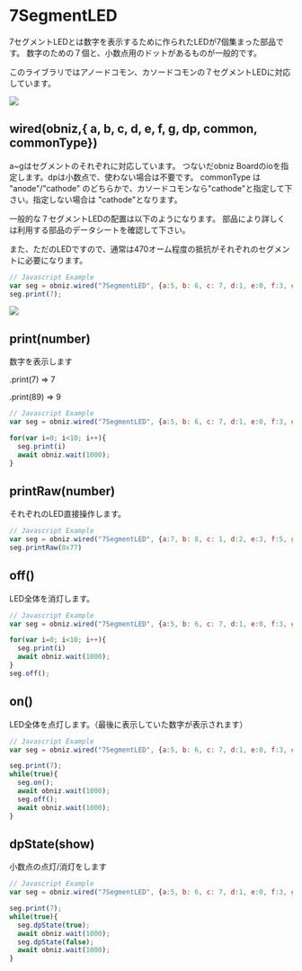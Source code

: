 # 7SegmentLED
7セグメントLEDとは数字を表示するために作られたLEDが7個集まった部品です。
数字のための７個と、小数点用のドットがあるものが一般的です。

このライブラリではアノードコモン、カソードコモンの７セグメントLEDに対応しています。

![](image.jpg)

## wired(obniz,{ a, b, c, d, e, f, g, dp, common, commonType})
a~gはセグメントのそれぞれに対応しています。
つないだobniz Boardのioを指定します。dpは小数点で、使わない場合は不要です。
commonType は "anode"/"cathode" のどちらかで、カソードコモンなら"cathode"と指定して下さい。指定しない場合は "cathode"となります。

一般的な７セグメントLEDの配置は以下のようになります。
部品により詳しくは利用する部品のデータシートを確認して下さい。

また、ただのLEDですので、通常は470オーム程度の抵抗がそれぞれのセグメントに必要になります。

```javascript
// Javascript Example
var seg = obniz.wired("7SegmentLED", {a:5, b: 6, c: 7, d:1, e:0, f:3, g:2, dp:8, common:4, commonType:"cathode"});
seg.print(7);
```

![](wired.png)


## print(number)
数字を表示します

.print(7) => 7

.print(89) => 9

```javascript
// Javascript Example
var seg = obniz.wired("7SegmentLED", {a:5, b: 6, c: 7, d:1, e:0, f:3, g:2, dp:8, common:4, commonType:"cathode"});

for(var i=0; i<10; i++){
  seg.print(i)
  await obniz.wait(1000);
}
```

## printRaw(number)
それぞれのLED直接操作します。
```javascript
// Javascript Example
var seg = obniz.wired("7SegmentLED", {a:7, b: 8, c: 1, d:2, e:3, f:5, g:4, dp:0, common:6, commonType:"cathode"});
seg.printRaw(0x77)
```

## off()
LED全体を消灯します。
```javascript
// Javascript Example
var seg = obniz.wired("7SegmentLED", {a:5, b: 6, c: 7, d:1, e:0, f:3, g:2, dp:8, common:4, commonType:"cathode"});

for(var i=0; i<10; i++){
  seg.print(i)
  await obniz.wait(1000);
}
seg.off();
```

## on()
LED全体を点灯します。（最後に表示していた数字が表示されます）
```javascript
// Javascript Example
var seg = obniz.wired("7SegmentLED", {a:5, b: 6, c: 7, d:1, e:0, f:3, g:2, dp:8, common:4, commonType:"cathode"});

seg.print(7);
while(true){
  seg.on();
  await obniz.wait(1000);
  seg.off();
  await obniz.wait(1000);
}
```

## dpState(show)
小数点の点灯/消灯をします
```javascript
// Javascript Example
var seg = obniz.wired("7SegmentLED", {a:5, b: 6, c: 7, d:1, e:0, f:3, g:2, dp:8, common:4, commonType:"cathode"});

seg.print(7);
while(true){
  seg.dpState(true);
  await obniz.wait(1000);
  seg.dpState(false);
  await obniz.wait(1000);
}
```
